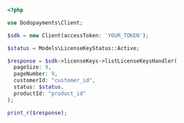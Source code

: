 ```php
<?php

use Dodopayments\Client;

$sdk = new Client(accessToken: 'YOUR_TOKEN');

$status = Models\LicenseKeyStatus::Active;

$response = $sdk->licenseKeys->listLicenseKeysHandler(
  pageSize: 9,
  pageNumber: 9,
  customerId: "customer_id",
  status: $status,
  productId: "product_id"
);

print_r($response);

```


<!-- This file was generated by liblab | https://liblab.com/ -->